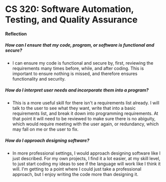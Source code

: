 # CS 320: Software Automation, Testing, and Quality Assurance
#### Reflection
##### How can I ensure that my code, program, or software is functional and secure?
* I can ensure my code is functional and secure by, first, reviewing the requirements many times before, while, and after coding. This is important to ensure nothing is missed, and therefore ensures functionality and security. 

##### How do I interpret user needs and incorporate them into a program?
* This is a more useful skill for there isn't a requirements list already. I will talk to the user to see what they want, write that into a basic requirements list, and break it down into programming requirements. At that point it will need to be reviewed to make sure there is no abiguity, which would require meeting with the user again, or redundancy, which may fall on me or the user to fix.

##### How do I approach designing software?
* In more professional settings, I would approach designing software like I just described. For my own projects, I find it a lot easier, at my skill level, to just start coding my ideas to see if the language will work like I think it will. I'm getting to a point where I could just take a professional approach, but I enjoy writing the code more than designing it.
